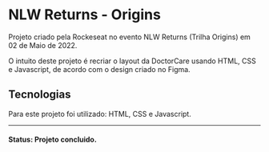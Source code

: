 # NLW Returns - Origins

Projeto criado pela Rockeseat no evento NLW Returns (Trilha Origins) em 02 de Maio de 2022.

O intuito deste projeto é recriar o layout da DoctorCare usando HTML, CSS e Javascript, de acordo com o design criado no Figma.

## Tecnologias

Para este projeto foi utilizado: HTML, CSS e Javascript.

<hr>

#### Status: Projeto concluido.
